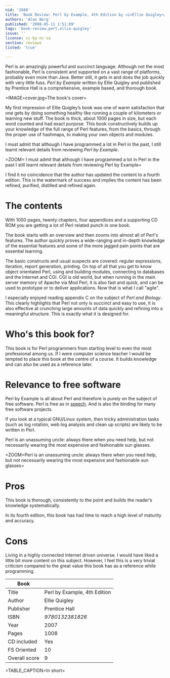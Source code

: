 ```yaml
---
nid: '2688'
title: 'Book Review: Perl by Example, 4th Edition by <i>Ellie Quigley</i>'
authors: 'Alan Berg'
published: '2008-05-11 1:51:09'
tags: 'book-review,perl,ellie-quigley'
issue: ''
license: cc-by-nc-sa
section: reviews
listed: 'true'

---
```

Perl is an amazingly powerful and succinct language. Although not the most fashionable, Perl is consistent and supported on a vast range of platforms, probably even more than Java. Better still, it gets in and does the job quickly with very little fuss. _Perl by Example_ written by Ellie Quigley and published by Prentice Hall is a comprehensive, example based, and thorough book. 

<!--break-->

=IMAGE=cover.jpg=The book's cover=

My first impression of Ellie Quigley’s book was one of warm satisfaction that one gets by doing something healthy like running a couple of kilometers or learning new stuff. The book is thick, about 1000 pages in size, but each word counted and had exact purpose. This book constructively builds up your knowledge of the full range of Perl features, from the basics, through the proper use of hashmaps, to making your own objects and modules. 

I must admit that although I have programmed a lot in Perl in the past, I still learnt relevant details from reviewing _Perl by Example_.

=ZOOM= I must admit that although I have programmed a lot in Perl in the past I still learnt relevant details from reviewing Perl by Example=

I find it no coincidence that the author has updated the content to a fourth edition. This is the watermark of success and implies the content has been refined, purified, distilled and refined again.

# The contents

With 1000 pages, twenty chapters, four appendices and a supporting CD ROM you are getting a lot of Perl related punch in one book.

The book starts with an overview and then zooms into almost all of Perl's features. The author quickly proves a wide-ranging and in-depth knowledge of the essential features and some of the more jagged pain points that are essential learning.

The basic constructs and usual suspects are covered: regular expressions, iteration, report generation, printing. On top of all that you get to know object orientated Perl, using and building modules, connecting to databases and the Internet and CGI. CGI is old world, but when running in the main server memory of Apache via Mod Perl, it is also fast and quick, and can be used to prototype or to deliver applications. Now that is what I call "agile".

I especially enjoyed reading appendix C on the subject of _Perl and Biology_. This clearly highlights that Perl not only is succinct and easy to use, it is also effective at crunching large amounts of data quickly and refining into a meaningful structure. This is exactly what it is designed for. 

# Who's this book for?

This book is for Perl programmers from starting level to even the most professional among us. If I were computer science teacher I would be tempted to place this book at the centre of a course. It builds knowledge and can also be used as a reference later.

# Relevance to free software

Perl by Example is all about Perl and therefore is purely on the subject of free software. Perl is free as in [speech](http://dev.perl.org/licenses/). And is also the binding for many free software projects. 

If you look at a typical GNU/Linux system, then tricky administration tasks (such as log rotation, web log analysis and clean up scripts) are likely to be written in Perl.

Perl is an unassuming uncle: always there when you need help, but not necessarily wearing the most expensive and fashionable sun glasses.

=ZOOM=Perl is an unassuming uncle: always there when you need help, but not necessarily wearing the most expensive and fashionable sun glasses=

# Pros

This book is thorough, consistently to the point and builds the reader’s knowledge systematically.

In its fourth edition, this book has had time to reach a high level of maturity and accuracy.

# Cons

Living in a highly connected internet driven universe. I would have liked a little bit more content on this subject. However, I feel this is a very trivial criticism compared to the great value this book has as a reference while programming. 

Book | | 
--------------|--------|
Title | Perl by Example, 4th Edition |
Author | Ellie Quigley |
Publisher | Prentice Hall |
ISBN | _9780132381826_ |
Year | 2007 |
Pages | 1008 |
CD included | Yes |
FS Oriented | 10 |
Overall score | 9 |

=TABLE_CAPTION=In short=